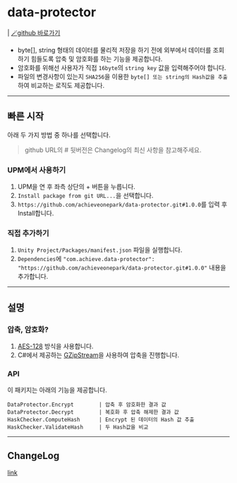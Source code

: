 # data-protector
| [🪄github 바로가기][def]

- byte[], string 형태의 데이터를 물리적 저장을 하기 전에 외부에서 데이터를 조회하기 힘들도록 압축 및 암호화를 하는 기능을 제공합니다.<br>
- 암호화를 위해선 사용자가 직접 `16byte`의 `string key` 값을 입력해주어야 합니다.<br>
- 파일의 변경사항이 있는지 `SHA256`을 이용한 `byte[] 또는 string의 Hash값을 추출`하여 비교하는 로직도 제공합니다.<br>

---

## 빠른 시작
아래 두 가지 방법 중 하나를 선택합니다.

>github URL의 # 뒷버전은 Changelog의 최신 사항을 참고해주세요.

### UPM에서 사용하기
1. UPM을 연 후 좌측 상단의 + 버튼을 누릅니다.
2. `Install package from git URL...`을 선택합니다.
3. `https://github.com/achieveonepark/data-protector.git#1.0.0`를 입력 후 Install합니다.

### 직접 추가하기
1. `Unity Project/Packages/manifest.json` 파일을 실행합니다.
2. `Dependencies`에 `"com.achieve.data-protector": "https://github.com/achieveonepark/data-protector.git#1.0.0"` 내용을 추가합니다.

---

## 설명

### 압축, 암호화?
1. [AES-128](https://en.wikipedia.org/wiki/Advanced_Encryption_Standard) 방식을 사용합니다.
2. C#에서 제공하는 [GZipStream](https://learn.microsoft.com/ko-kr/dotnet/api/system.io.compression.gzipstream?view=net-8.0)을 사용하여 압축을 진행합니다.

### API

이 패키지는 아래의 기능을 제공합니다.

    DataProtector.Encrypt        | 압축 후 암호화한 결과 값
    DataProtector.Decrypt        | 복호화 후 압축 해제한 결과 값
    HaskChecker.ComputeHash      | Encrypt 된 데이터의 Hash 값 추출
    HaskChecker.ValidateHash     | 두 Hash값을 비교

---

## ChangeLog
[link](https://github.com/achieveonepark/DataProtector/blob/main/CHANGELOG.md)

[def]: https://github.com/achieveonepark/data-protector